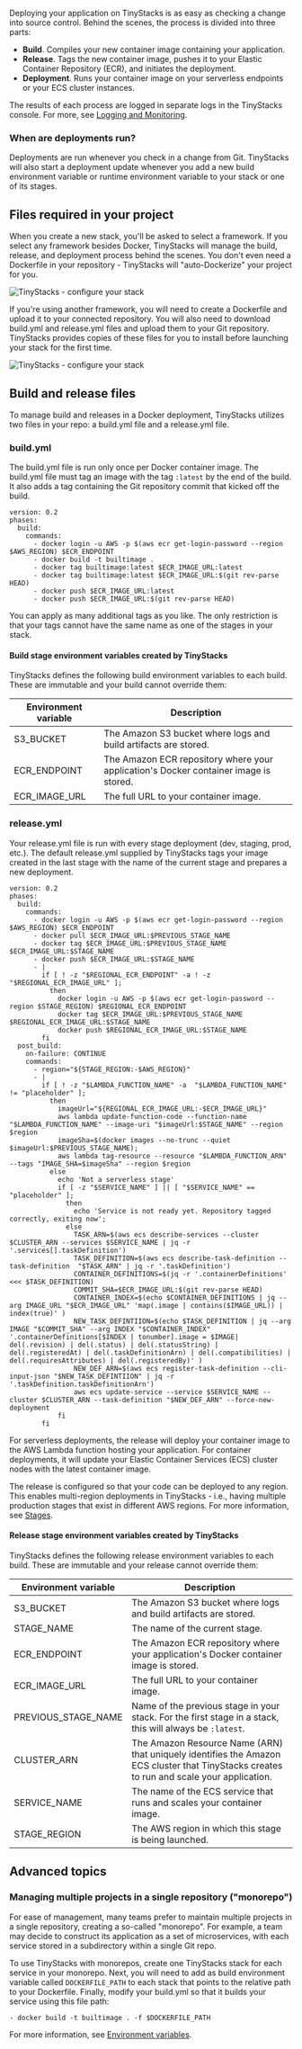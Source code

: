 Deploying your application on TinyStacks is as easy as checking a change into source control. Behind the scenes, the process is divided into three parts: 

* **Build**. Compiles your new container image containing your application.
* **Release**. Tags the new container image, pushes it to your Elastic Container Repository (ECR), and initiates the deployment.
* **Deployment**. Runs your container image on your serverless endpoints or your ECS cluster instances. 

The results of each process are logged in separate logs in the TinyStacks console. For more, see [Logging and Monitoring](logging-monitoring.md).

### When are deployments run? 

Deployments are run whenever you check in a change from Git. TinyStacks will also start a deployment update whenever you add a new build environment variable or runtime environment variable to your stack or one of its stages.

## Files required in your project

When you create a new stack, you'll be asked to select a framework. If you select any framework besides Docker, TinyStacks will manage the build, release, and deployment process behind the scenes. You don't even need a Dockerfile in your repository - TinyStacks will "auto-Dockerize" your project for you. 

![TinyStacks - configure your stack](img/tinystacks-existing-configure-supported-frameworks.png)

If you're using another framework, you will need to create a Dockerfile and upload it to your connected repository. You will also need to download build.yml and release.yml files and upload them to your Git repository. TinyStacks provides copies of these files for you to install before launching your stack for the first time.

![TinyStacks - configure your stack](img/tinystacks-existing-configure-framework.png)

## Build and release files

To manage build and releases in a Docker deployment, TinyStacks utilizes two files in your repo: a build.yml file and a release.yml file. 

### build.yml

The build.yml file is run only once per Docker container image. The build.yml file must tag an image with the tag `:latest` by the end of the build. It also adds a tag containing the Git repository commit that kicked off the build. 

```
version: 0.2
phases:
  build:
    commands:
      - docker login -u AWS -p $(aws ecr get-login-password --region $AWS_REGION) $ECR_ENDPOINT
      - docker build -t builtimage .
      - docker tag builtimage:latest $ECR_IMAGE_URL:latest
      - docker tag builtimage:latest $ECR_IMAGE_URL:$(git rev-parse HEAD)
      - docker push $ECR_IMAGE_URL:latest
      - docker push $ECR_IMAGE_URL:$(git rev-parse HEAD)
```

You can apply as many additional tags as you like. The only restriction is that your tags cannot have the same name as one of the stages in your stack. 

#### Build stage environment variables created by TinyStacks

TinyStacks defines the following build environment variables to each build. These are immutable and your build cannot override them: 

| Environment variable | Description                                                                                                                               |
|---------------------------|-------------------------------------------------------------------------------------------------------------------------------------------|
| S3_BUCKET                 | The Amazon S3 bucket where logs and build artifacts are stored.                                                                           |
| ECR_ENDPOINT              | The Amazon ECR repository where your application's Docker container image is stored.                                                      |
| ECR_IMAGE_URL             | The full URL to your container image.                                                                                                     |

### release.yml

Your release.yml file is run with every stage deployment (dev, staging, prod, etc.). The default release.yml supplied by TinyStacks tags your image created in the last stage with the name of the current stage and prepares a new deployment. 

```
version: 0.2
phases:
  build:
    commands:
      - docker login -u AWS -p $(aws ecr get-login-password --region $AWS_REGION) $ECR_ENDPOINT
      - docker pull $ECR_IMAGE_URL:$PREVIOUS_STAGE_NAME
      - docker tag $ECR_IMAGE_URL:$PREVIOUS_STAGE_NAME $ECR_IMAGE_URL:$STAGE_NAME
      - docker push $ECR_IMAGE_URL:$STAGE_NAME
      - |
        if [ ! -z "$REGIONAL_ECR_ENDPOINT" -a ! -z "$REGIONAL_ECR_IMAGE_URL" ];
          then
            docker login -u AWS -p $(aws ecr get-login-password --region $STAGE_REGION) $REGIONAL_ECR_ENDPOINT
            docker tag $ECR_IMAGE_URL:$PREVIOUS_STAGE_NAME $REGIONAL_ECR_IMAGE_URL:$STAGE_NAME
            docker push $REGIONAL_ECR_IMAGE_URL:$STAGE_NAME
        fi
  post_build:
    on-failure: CONTINUE
    commands:
      - region="${STAGE_REGION:-$AWS_REGION}" 
      - |
        if [ ! -z "$LAMBDA_FUNCTION_NAME" -a  "$LAMBDA_FUNCTION_NAME" != "placeholder" ];
          then
            imageUrl="${REGIONAL_ECR_IMAGE_URL:-$ECR_IMAGE_URL}" 
            aws lambda update-function-code --function-name "$LAMBDA_FUNCTION_NAME" --image-uri "$imageUrl:$STAGE_NAME" --region $region
            imageSha=$(docker images --no-trunc --quiet $imageUrl:$PREVIOUS_STAGE_NAME);
            aws lambda tag-resource --resource "$LAMBDA_FUNCTION_ARN" --tags "IMAGE_SHA=$imageSha" --region $region
          else
            echo 'Not a serverless stage'
            if [ -z "$SERVICE_NAME" ] || [ "$SERVICE_NAME" == "placeholder" ];
              then
                echo 'Service is not ready yet. Repository tagged correctly, exiting now';
              else
                TASK_ARN=$(aws ecs describe-services --cluster $CLUSTER_ARN --services $SERVICE_NAME | jq -r '.services[].taskDefinition') 
                TASK_DEFINITION=$(aws ecs describe-task-definition --task-definition  "$TASK_ARN" | jq -r '.taskDefinition')
                CONTAINER_DEFINITIONS=$(jq -r '.containerDefinitions' <<< $TASK_DEFINITION)
                COMMIT_SHA=$ECR_IMAGE_URL:$(git rev-parse HEAD)  
                CONTAINER_INDEX=$(echo $CONTAINER_DEFINITIONS | jq --arg IMAGE_URL "$ECR_IMAGE_URL" 'map(.image | contains($IMAGE_URL)) | index(true)' )
                NEW_TASK_DEFINTIION=$(echo $TASK_DEFINITION | jq --arg IMAGE "$COMMIT_SHA" --arg INDEX "$CONTAINER_INDEX" '.containerDefinitions[$INDEX | tonumber].image = $IMAGE| del(.revision) | del(.status) | del(.statusString) | del(.registeredAt) | del(.taskDefinitionArn) | del(.compatibilities) | del(.requiresAttributes) | del(.registeredBy)' )
                NEW_DEF_ARN=$(aws ecs register-task-definition --cli-input-json "$NEW_TASK_DEFINTIION" | jq -r '.taskDefinition.taskDefinitionArn')
                aws ecs update-service --service $SERVICE_NAME --cluster $CLUSTER_ARN --task-definition "$NEW_DEF_ARN" --force-new-deployment
            fi
        fi
```

For serverless deployments, the release will deploy your container image to the AWS Lambda function hosting your application. For container deployments, it will update your Elastic Container Services (ECS) cluster nodes with the latest container image. 

The release is configured so that your code can be deployed to any region. This enables multi-region deployments in TinyStacks - i.e., having multiple production stages that exist in different AWS regions. For more information, see [Stages](stages.md).

#### Release stage environment variables created by TinyStacks

TinyStacks defines the following release environment variables to each build. These are immutable and your release cannot override them: 

| Environment variable | Description                                                                                                                               |
|---------------------------|-------------------------------------------------------------------------------------------------------------------------------------------|
| S3_BUCKET                 | The Amazon S3 bucket where logs and build artifacts are stored.                                                                           |
| STAGE_NAME                | The name of the current stage.                                                                                                            |
| ECR_ENDPOINT              | The Amazon ECR repository where your application's Docker container image is stored.                                                      |
| ECR_IMAGE_URL             | The full URL to your container image.                                                                                                     |
| PREVIOUS_STAGE_NAME       | Name of the previous stage in your stack. For the first stage in a stack, this will always be `:latest`.                                  |
| CLUSTER_ARN               | The Amazon Resource Name (ARN) that uniquely identifies the Amazon ECS cluster that TinyStacks creates to run and scale your application. |
| SERVICE_NAME              | The name of the ECS service that runs and scales your container image.                                                                    |
| STAGE_REGION              | The AWS region in which this stage is being launched.                                                                                     |

## Advanced topics

### Managing multiple projects in a single repository ("monorepo") 

For ease of management, many teams prefer to maintain multiple projects in a single repository, creating a so-called "monorepo". For example, a team may decide to construct its application as a set of microservices, with each service stored in a subdirectory within a single Git repo. 

To use TinyStacks with monorepos, create one TinyStacks stack for each service in your monorepo. Next, you will need to add as build environment variable called `DOCKERFILE_PATH` to each stack that points to the relative path to your Dockerfile. Finally, modify your build.yml so that it builds your service using this file path:

```
- docker build -t builtimage . -f $DOCKERFILE_PATH
```

For more information, see [Environment variables](environment-variables.md).